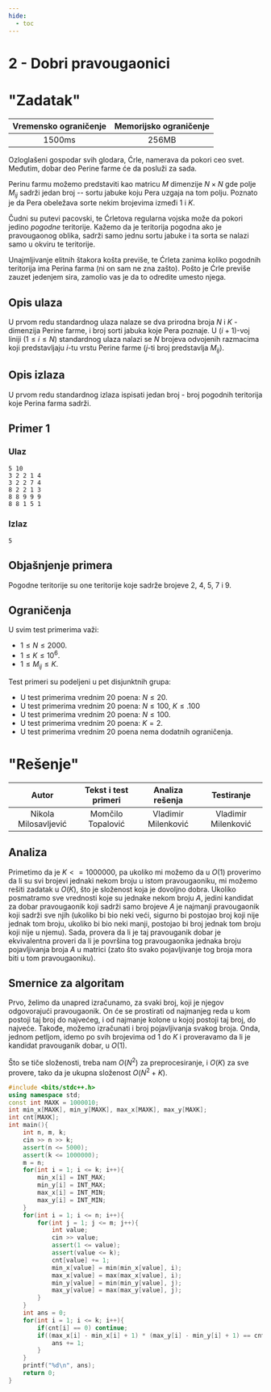 ```yaml
---
hide:
  - toc
---
```


# 2 - Dobri pravougaonici

#  "Zadatak"

| Vremensko ograničenje | Memorijsko ograničenje |
|:-:|:-:|
| 1500ms | 256MB |

Ozloglašeni gospodar svih glodara, Ćrle, namerava da pokori ceo svet. Međutim, dobar deo Perine farme će da posluži za sada.

Perinu farmu možemo predstaviti kao matricu $M$ dimenzije $N \times N$ gde polje $M_{ij}$ sadrži jedan broj -- sortu jabuke koju Pera uzgaja na tom polju. Poznato je da Pera obeležava sorte nekim brojevima izmeđi $1$ i $K$.

Čudni su putevi pacovski, te Ćrletova regularna vojska može da pokori jedino _pogodne_ teritorije. Kažemo da je teritorija pogodna ako je pravougaonog oblika, sadrži samo jednu sortu jabuke i ta sorta se nalazi samo u okviru te teritorije.

Unajmljivanje elitnih štakora košta previše, te Ćrleta zanima koliko pogodnih teritorija ima Perina farma (ni on sam ne zna zašto). Pošto je Ćrle previše zauzet jedenjem sira, zamolio vas je da to odredite umesto njega.

## Opis ulaza

U prvom redu standardnog ulaza nalaze se dva prirodna broja $N$ i $K$ - dimenzija Perine farme, i broj sorti jabuka koje Pera poznaje. U $(i+1)$-voj liniji ($1 \leq i \leq N$) standardnog ulaza nalazi se $N$ brojeva odvojenih razmacima koji predstavljaju $i$-tu vrstu Perine farme ($j$-ti broj predstavlja $M_{ij}$). 

## Opis izlaza

U prvom redu standardnog izlaza ispisati jedan broj - broj pogodnih teritorija koje Perina farma sadrži.

## Primer 1

### Ulaz

~~~
5 10
3 2 2 1 4
3 2 2 7 4
8 2 2 1 3
8 8 9 9 9
8 8 1 5 1
~~~

### Izlaz

~~~
5
~~~

## Objašnjenje primera

Pogodne teritorije su one teritorije koje sadrže brojeve 2, 4, 5, 7 i 9.

## Ograničenja

U svim test primerima važi:

* $1 \leq N \leq 2000$.
* $1 \leq K \leq 10^6$.
* $1 \leq M_{ij} \leq K$.

Test primeri su podeljeni u pet disjunktnih grupa:

* U test primerima vrednim 20 poena: $N \leq 20$.
* U test primerima vrednim 20 poena: $N \leq 100$, $K \leq .100$
* U test primerima vrednim 20 poena: $N \leq 100$.
* U test primerima vrednim 20 poena: $K = 2$.
* U test primerima vrednim 20 poena nema dodatnih ograničenja.

#  "Rešenje"

| Autor | Tekst i test primeri | Analiza rеšenja | Testiranje |
|:-:|:-:|:-:|:-:|
| Nikola Milosavljević | Momčilo Topalović | Vladimir Milenković | Vladimir Milenković |

## Analiza
Primetimo da je $K <= 1000000$, pa ukoliko mi možemo da u $O(1)$ proverimo da li su svi brojevi jednaki nekom broju u istom pravougaoniku, mi možemo rešiti zadatak u $O(K)$, što je složenost koja je dovoljno dobra. Ukoliko posmatramo sve vrednosti koje su jednake nekom broju $A$, jedini kandidat za dobar pravougaonik koji sadrži samo brojeve $A$ je najmanji pravougaonik koji sadrži sve njih (ukoliko bi bio neki veći, sigurno bi postojao broj koji nije jednak tom broju, ukoliko bi bio neki manji, postojao bi broj jednak tom broju koji nije u njemu). Sada, provera da li je taj pravouganik dobar je ekvivalentna proveri da li je površina tog pravougaonika jednaka broju pojavljivanja broja $A$ u matrici (zato što svako pojavljivanje tog broja mora biti u tom pravougaoniku).

## Smernice za algoritam
Prvo, želimo da unapred izračunamo, za svaki broj, koji je njegov odgovorajući pravougaonik. On će se prostirati od najmanjeg reda u kom postoji taj broj do najvećeg, i od najmanje kolone u kojoj postoji taj broj, do najveće. Takođe, možemo izračunati i broj pojavljivanja svakog broja. Onda, jednom petljom, idemo po svih brojevima od $1$ do $K$ i proveravamo da li je kandidat pravouganik dobar, u $O(1)$.

Što se tiče složenosti, treba nam $O(N^2)$ za preprocesiranje, i $O(K)$ za sve provere, tako da je ukupna složenost $O(N^2 + K)$.

``` cpp title="02_dobri_pravougaonici.cpp" linenums="1"
#include <bits/stdc++.h>
using namespace std;
const int MAXK = 1000010;
int min_x[MAXK], min_y[MAXK], max_x[MAXK], max_y[MAXK];
int cnt[MAXK];
int main(){
	int n, m, k;
	cin >> n >> k;
	assert(n <= 5000);
	assert(k <= 1000000);
	m = n;
	for(int i = 1; i <= k; i++){
		min_x[i] = INT_MAX;
		min_y[i] = INT_MAX;
		max_x[i] = INT_MIN;
		max_y[i] = INT_MIN;
	}
	for(int i = 1; i <= n; i++){
		for(int j = 1; j <= m; j++){
			int value;
			cin >> value;
			assert(1 <= value);
			assert(value <= k);
			cnt[value] += 1;
			min_x[value] = min(min_x[value], i);
			max_x[value] = max(max_x[value], i);
			min_y[value] = min(min_y[value], j);
			max_y[value] = max(max_y[value], j);
		}
	}
	int ans = 0;
	for(int i = 1; i <= k; i++){
		if(cnt[i] == 0) continue;
		if((max_x[i] - min_x[i] + 1) * (max_y[i] - min_y[i] + 1) == cnt[i]){
			ans += 1;
		}
	}
	printf("%d\n", ans);
	return 0;
}
```
